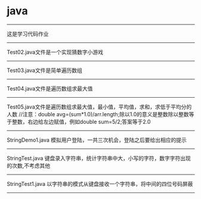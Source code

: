 # java  
****
这是学习代码作业  
****
Test02.java文件是一个实现猜数字小游戏  
****
Test03.java文件是简单遍历数组  
****
Test04.java文件是遍历数组求最大值  
****
Test05.java文件是遍历数组求最大值，最小值，平均值，求和，求低于平均分的人数
//注意：double avg=(sum*1.0)/arr.length;除以1.0的意义是整数除以整数等于整数，右边给左边赋值，例如double sum=5/2;答案等于2.0  
****
StringDemo1.java 模拟用户登陆，一共三次机会，登陆之后要给出相应的提示  
****
StringTest.java 键盘录入字符串，统计字符串中大，小写的字符，数字字符出现的次数,不考虑其他  
****
StringTest1.java 以字符串的模式从键盘接收一个字符串，将中间的四位号码屏蔽  
****
